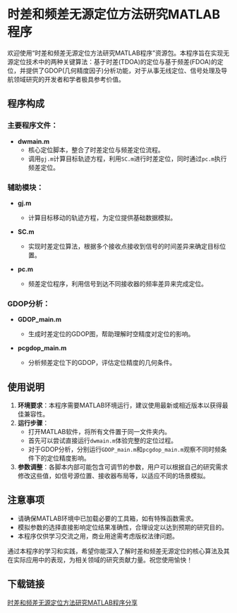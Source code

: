 # 时差和频差无源定位方法研究MATLAB程序

欢迎使用“时差和频差无源定位方法研究MATLAB程序”资源包。本程序旨在实现无源定位技术中的两种关键算法：基于时差(TDOA)的定位与基于频差(FDOA)的定位，并提供了GDOP(几何精度因子)分析功能，对于从事无线定位、信号处理及导航领域研究的开发者和学者极具参考价值。

## 程序构成

### 主要程序文件：

- **dwmain.m**  
   - 核心定位脚本，整合了时差定位与频差定位流程。
   - 调用`gj.m`计算目标轨迹方程，利用`SC.m`进行时差定位，同时通过`pc.m`执行频差定位。

### 辅助模块：

- **gj.m**  
   - 计算目标移动的轨迹方程，为定位提供基础数据模拟。

- **SC.m**  
   - 实现时差定位算法，根据多个接收点接收到信号的时间差异来确定目标位置。

- **pc.m**  
   - 频差定位程序，利用信号到达不同接收器的频率差异来完成定位。

### GDOP分析：

- **GDOP_main.m**  
   - 生成时差定位的GDOP图，帮助理解时空精度对定位的影响。

- **pcgdop_main.m**  
   - 分析频差定位下的GDOP，评估定位精度的几何条件。

## 使用说明

1. **环境要求**：本程序需要MATLAB环境运行，建议使用最新或相近版本以获得最佳兼容性。
2. **运行步骤**：
   - 打开MATLAB软件，将所有文件置于同一文件夹内。
   - 首先可以尝试直接运行`dwmain.m`体验完整的定位过程。
   - 对于GDOP分析，分别运行`GDOP_main.m`和`pcgdop_main.m`观察不同时频条件下的定位精度影响。
3. **参数调整**：各脚本内部可能包含可调节的参数，用户可以根据自己的研究需求修改这些值，如信号源位置、接收器布局等，以适应不同的场景模拟。

## 注意事项

- 请确保MATLAB环境中已加载必要的工具箱，如有特殊函数需求。
- 模拟参数的选择直接影响定位结果准确性，合理设定以达到预期的研究目的。
- 本程序仅供学习交流之用，商业用途需考虑版权法律问题。

通过本程序的学习和实践，希望你能深入了解时差和频差无源定位的核心算法及其在实际应用中的表现，为相关领域的研究贡献力量。祝您使用愉快！

## 下载链接

[时差和频差无源定位方法研究MATLAB程序分享](https://pan.quark.cn/s/7e436bbf0a25)